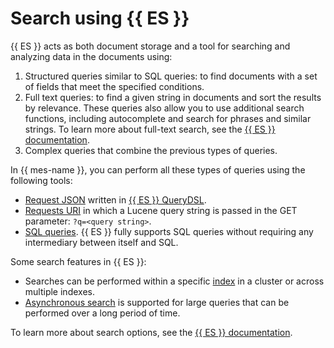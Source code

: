 # Search using {{ ES }}

{{ ES }} acts as both document storage and a tool for searching and analyzing data in the documents using:
1. Structured queries similar to SQL queries: to find documents with a set of fields that meet the specified conditions.
1. Full text queries: to find a given string in documents and sort the results by relevance. These queries also allow you to use additional search functions, including autocomplete and search for phrases and similar strings. To learn more about full-text search, see the [{{ ES }} documentation](https://www.elastic.co/guide/en/elasticsearch/reference/current/analysis-overview.html).
1. Complex queries that combine the previous types of queries.

In {{ mes-name }}, you can perform all these types of queries using the following tools:
- [Request JSON](https://www.elastic.co/guide/en/elasticsearch/reference/current/search-search.html) written in [{{ ES }} QueryDSL](https://www.elastic.co/guide/en/elasticsearch/reference/current/query-dsl.html).
- [Requests URI](https://www.elastic.co/guide/en/elasticsearch/reference/6.8/search-uri-request.html) in which a Lucene query string is passed in the GET parameter: `?q=<query string>`.
- [SQL queries](https://www.elastic.co/guide/en/elasticsearch/reference/current/sql-overview.html). {{ ES }} fully supports SQL queries without requiring any intermediary between itself and SQL.

Some search features in {{ ES }}:
- Searches can be performed within a specific [index](indexing.md) in a cluster or across multiple indexes.
- [Asynchronous search](https://www.elastic.co/guide/en/elasticsearch/reference/current/async-search-intro.html) is supported for large queries that can be performed over a long period of time.

To learn more about search options, see the [{{ ES }} documentation](https://www.elastic.co/guide/en/elasticsearch/reference/current/search-your-data.html).
